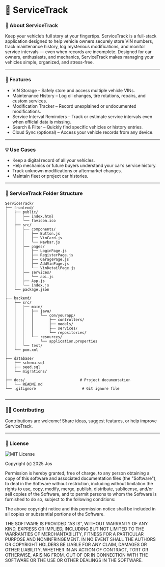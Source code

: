 # 🚗 ServiceTrack

### 🌟 About ServiceTrack
Keep your vehicle’s full story at your fingertips. ServiceTrack is a full-stack application designed to help vehicle owners securely store VIN numbers, track maintenance history, log mysterious modifications, and monitor service intervals — even when records are incomplete. Designed for car owners, enthusiasts, and mechanics, ServiceTrack makes managing your vehicles simple, organized, and stress-free.

---

### 🧰 Features
- VIN Storage – Safely store and access multiple vehicle VINs.  
- Maintenance History – Log oil changes, tire rotations, repairs, and custom services.  
- Modification Tracker – Record unexplained or undocumented modifications.  
- Service Interval Reminders – Track or estimate service intervals even when official data is missing.  
- Search & Filter – Quickly find specific vehicles or history entries.  
- Cloud Sync (optional) – Access your vehicle records from any device.

---

### 💡 Use Cases
- Keep a digital record of all your vehicles.  
- Help mechanics or future buyers understand your car’s service history.  
- Track unknown modifications or aftermarket changes.  
- Maintain fleet or project car histories.

---

### 📁 ServiceTrack Folder Structure
```
ServiceTrack/
├── frontend/                     
│   ├── public/                   
│   │   ├── index.html            
│   │   └── favicon.ico           
│   ├── src/                      
│   │   ├── components/           
│   │   │   ├── Button.js
│   │   │   ├── VinCard.js
│   │   │   └── Navbar.js
│   │   ├── pages/                
│   │   │   ├── LoginPage.js
│   │   │   ├── RegisterPage.js
│   │   │   ├── GaragePage.js
│   │   │   ├── AddVinPage.js
│   │   │   └── VinDetailPage.js
│   │   ├── services/             
│   │   │   └── api.js            
│   │   ├── App.js                
│   │   └── index.js              
│   └── package.json              
│
├── backend/                      
│   ├── src/
│   │   ├── main/
│   │   │   ├── java/
│   │   │   │   └── com/yourapp/
│   │   │   │       ├── controllers/    
│   │   │   │       ├── models/         
│   │   │   │       ├── services/       
│   │   │   │       └── repositories/   
│   │   │   └── resources/
│   │   │       └── application.properties  
│   │   └── test/           
│   └── pom.xml             
│
├── database/                     
│   ├── schema.sql                
│   ├── seed.sql                  
│   └── migrations/               
│
├── docs/                         # Project documentation
│   └── README.md
└── .gitignore                     # Git ignore file
                
```
---
### 🧑‍💻 Contributing
Contributions are welcome! Share ideas, suggest features, or help improve ServiceTrack.  

---

### 📜 License

![MIT License](https://img.shields.io/badge/License-MIT-blue.svg)


Copyright (c) 2025 Jos

Permission is hereby granted, free of charge, to any person obtaining a copy
of this software and associated documentation files (the "Software"), to deal
in the Software without restriction, including without limitation the rights
to use, copy, modify, merge, publish, distribute, sublicense, and/or sell
copies of the Software, and to permit persons to whom the Software is
furnished to do so, subject to the following conditions:

The above copyright notice and this permission notice shall be included in all
copies or substantial portions of the Software.

THE SOFTWARE IS PROVIDED "AS IS", WITHOUT WARRANTY OF ANY KIND, EXPRESS OR
IMPLIED, INCLUDING BUT NOT LIMITED TO THE WARRANTIES OF MERCHANTABILITY,
FITNESS FOR A PARTICULAR PURPOSE AND NONINFRINGEMENT. IN NO EVENT SHALL THE
AUTHORS OR COPYRIGHT HOLDERS BE LIABLE FOR ANY CLAIM, DAMAGES OR OTHER
LIABILITY, WHETHER IN AN ACTION OF CONTRACT, TORT OR OTHERWISE, ARISING FROM,
OUT OF OR IN CONNECTION WITH THE SOFTWARE OR THE USE OR OTHER DEALINGS IN THE
SOFTWARE.
